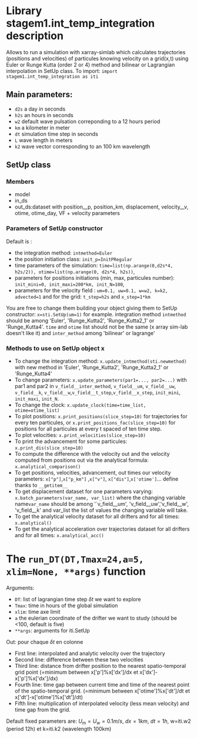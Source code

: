 # Library stagem1.int_temp_integration description 
 Allows to run a simulation with xarray-simlab which calculates trajectories (positions and velocities) of particules knowing velocity on a grid(x,t) using Euler or Runge Kutta (order 2 or 4) method and bilinear or Lagrangian interpolation in SetUp class.
To import: `import stagem1.int_temp_integration as iti`


## Main parameters:
- `d2s` a day in seconds
- `h2s` an hours in seconds
- `w2`  default wave pulsation correponding to a 12 hours period
- `km` a kilometer in meter
- `dt` simulation time step in seconds
- `L`  wave length in meters
- `k2` wave vector corresponding to an 100 km wavelength

## SetUp class
### Members
- model
- in_ds
- out_ds:dataset with  position__p, position_km, displacement, velocity__v, otime, otime_day, VF + velocity parameters

### Parameters of SetUp constructor
Default is :
- the integration method: `intmethod=Euler`
- the position initiation class: `init_p=InitPRegular`
- time parameters of the simulation: `time=list(np.arange(0,d2s*4, h2s/2)), otime=list(np.arange(0, d2s*4, h2s))`, 
- parameters for positions initiations (min, max, particules number): `init_mini=0, init_maxi=200*km, init_N=100`,
- parameters for the velocity field : `um=0.1, uw=0.1, w=w2, k=k2, advected=1` and for the grid: `t_step=h2s` and `x_step=1*km`


You are free to change them building your object giving them to SetUp constructor: `x=sti.SetUp(um=1)` for example.
integration method `intmethod` should be among 'Euler', 'Runge_Kutta2', 'Runge_Kutta2_1' or 'Runge_Kutta4'.
`time` and `otime` list should not be the same (x array sim-lab doesn't like it)
and `inter_method` among 'bilinear' or lagrange'

### Methods to use on SetUp object x
- To change the integration method: `x.update_intmethod(sti.newmethod)` with new method in 'Euler', 'Runge_Kutta2', 'Runge_Kutta2_1' or 'Runge_Kutta4'
- To change parameters: `x.update_parameters(par1=..., par2=...)` with par1 and par2 in `v_field__inter_method`, `v_field__um`, `v_field__uw`, `v_field__k`, `v_field__w`,`v_field__t_step`,`v_field__x_step`, `init_mini`, `init_maxi`, `init_N`.
- To change the clock: `x.update_clock(time=time_list, otime=otime_list)`
- To plot positions: `x.print_positions(slice_step=10)` for trajectories for every ten particules,  or `x.print_positions_fac(slice_step=10)` for positions for all particules at every t spaced of ten time step.
- To plot velocities: `x.print_velocities(slice_step=10)`
- To print the advancement for some particules: `x.print_dis(slice_step=10)`
- To compute the difference with the velocity out and the velocity computed from positions out via the analytical formula: `x.analytical_comparison()`
- To get positions, velocities, advancement, out times our velocity parameters: `x["p"]`,`x["p_km"]` ,`x["v"]`, `x["dis"]`,`x['otime']`... define thanks to `__getitem__`
- To get displacement dataset for one parameters varying: `x.batch_parameters(var_name, var_list)` where the changing variable name`var_name` should be among '`v_field__um', 'v_field__uw','v_field__w', 'v_field__k' and var_list the list of values the changing variable will take.
- To get the analytical velocity dataset for all drifters and for all times: `x.analytical()`
- To get the analytical acceleration over trajectories dataset for all drifters and for all times: `x.analytical_acc()`


# The `run_DT(DT,Tmax=24,a=5, xlim=None, **args)` function 

Arguments:
- `DT`: list of lagrangian time step $\delta t$ we want to explore
- `Tmax`: time in hours of the global simulation
- `xlim`: time axe limit
- `a` the eulerian coordinate of the drifter we want to study (should be <100, default is five) 
- `**args`: arguments for iti.SetUp    

Out: pour chaque $\delta t$ en colonne
* First line: interpolated and analytic velocity over the trajectory 
* Second line: difference between these two velocities
* Third line: distance from drifter position to the nearest spatio-temporal grid point (=minimum between x['p']%x['dx']/dx et x['dx']-x['p']%x['dx']/dx)
* Fourth line: time gap between current time and time of the nearest point of the spatio-temporal grid. (=minimum between x['otime']%x['dt']/dt et x['dt']-x['otime']%x['dt']/dt)
* Fifth line: multiplication of interpolated velocity (less mean velocity)  and time gap from the grid.

Default fixed parameters are:  $U_m=U_w=0.1 m/s$, $dx=1km$, $dt=1h$, w=iti.w2 (period 12h) et k=iti.k2 (wavelength 100km)  


